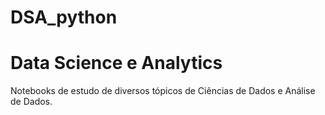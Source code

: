 # DSA_python

# Data Science e Analytics

Notebooks de estudo de diversos tópicos de Ciências de Dados e Análise de Dados.
